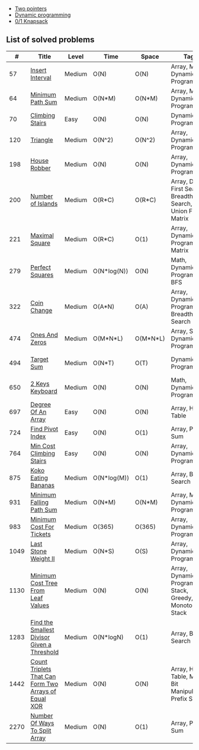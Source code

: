 - [Two pointers](https://leetcode.com/discuss/study-guide/1688903/Solved-all-two-pointers-problems-in-100-days)
- [Dynamic programming](./dynamic-programming.md)
- [0/1 Knapsack](https://leetcode.com/discuss/study-guide/1152328/01-Knapsack-Problem-and-Dynamic-Programming)

## List of solved problems

| #    | Title                                                                                                                      | Level  | Time         | Space      | Tags                                                                | Note                          |
| ---- | -------------------------------------------------------------------------------------------------------------------------- | ------ | ------------ | ---------- | ------------------------------------------------------------------- | ----------------------------- |
| 57   | [Insert Interval](./src/57.insert-interval.py)                                                                             | Medium | O(N)         | O(N)       | Array, Matrix, Dynamic Programming                                  | DP (Merging Intervals)        |
| 64   | [Minimum Path Sum](./src/64.minimum-path-sum.py)                                                                           | Medium | O(N\*M)      | O(N\*M)    | Array, Matrix, Dynamic Programming                                  | DP (Min - Max)                |
| 70   | [Climbing Stairs](./src/70.climbing-stairs.py)                                                                             | Easy   | O(N)         | O(N)       | Dynamic Programming                                                 | DP (Min - Max)                |
| 120  | [Triangle](./src/120.triangle.py)                                                                                          | Medium | O(N^2)       | O(N^2)     | Array, Dynamic Programming                                          | DP (Min - Max)                |
| 198  | [House Robber](./src/198.house-robber.py)                                                                                  | Medium | O(N)         | O(N)       | Array, Dynamic Programming                                          | Recursion                     |
| 200  | [Number of Islands](./src/200.number-of-islands.py)                                                                        | Medium | O(R\*C)      | O(R\*C)    | Array, Depth-First Search, Breadth-First Search, Union Find, Matrix | DP                            |
| 221  | [Maximal Square](./src/221.maximal-square.py)                                                                              | Medium | O(R\*C)      | O(1)       | Array, Dynamic Programming, Matrix                                  | DP (Min - Max)                |
| 279  | [Perfect Squares](./src/279.perfect-squares.py)                                                                            | Medium | O(N\*log(N)) | O(N)       | Math, Dynamic Programming, BFS                                      | DP (Min - Max)                |
| 322  | [Coin Change](./src/322.coin-change.py)                                                                                    | Medium | O(A\*N)      | O(A)       | Array, Dynamic Programming, Breadth-First Search                    | DP (Min - Max)                |
| 474  | [Ones And Zeros](./src/474.ones-and-zeros.py)                                                                              | Medium | O(M\*N\*L)   | O(M\*N\*L) | Array, String, Dynamic Programming                                  | DP (Min - Max)                |
| 494  | [Target Sum](./src/494.target-sum.py)                                                                                      | Medium | O(N\*T)      | O(T)       | Dynamic Programming                                                 | DP (Distinct Ways)            |
| 650  | [2 Keys Keyboard](./src/650.2-keys-keyboard.py)                                                                            | Medium | O(N)         | O(N)       | Math, Dynamic Programming                                           | DP (Min - Max)                |
| 697  | [Degree Of An Array](./src/697.degree-of-an-array.py)                                                                      | Easy   | O(N)         | O(N)       | Array, Hash Table                                                   |                               |
| 724  | [Find Pivot Index](./src/724.find-pivot-index.py)                                                                          | Easy   | O(N)         | O(1)       | Array, Prefix Sum                                                   | Prefix Sum                    |
| 764  | [Min Cost Climbing Stairs](./src/764.min-cost-climbing-stairs.py)                                                          | Easy   | O(N)         | O(N)       | Array, Dynamic Programming                                          | DP (Min - Max)                |
| 875  | [Koko Eating Bananas](./src/875.koko-eating-bananas.py)                                                                    | Medium | O(N\*log(M)) | O(1)       | Array, Binary Search                                                |                               |
| 931  | [Minimum Falling Path Sum](./src/931.min-falling-path-sum.py)                                                              | Medium | O(N\*M)      | O(N\*M)    | Array, Matrix, Dynamic Programming                                  | DP (Min - Max)                |
| 983  | [Minimum Cost For Tickets](./src/983.min-cost-ticket.py)                                                                   | Medium | O(365)       | O(365)     | Array, Dynamic Programming                                          | DP (Min - Max)                |
| 1049 | [Last Stone Weight II](./src/1049.last-stone-weight-ii.py)                                                                 | Medium | O(N\*S)      | O(S)       | Array, Dynamic Programming                                          | DP (Min - Max)                |
| 1130 | [Minimum Cost Tree From Leaf Values](./src/1130.minimum-cost-tree-from-leaf-values.py)                                     | Medium | O(N)         | O(N)       | Array, Dynamic Programming, Stack, Greedy, Monotonic Stack          | DP (Merging Intervals), Stack |
| 1283 | [Find the Smallest Divisor Given a Threshold](./src/1283.find-the-smallest-divisor-given-a-threshold.py)                   | Medium | O(N\*logN)   | O(1)       | Array, Binary Search                                                |                               |
| 1442 | [Count Triplets That Can Form Two Arrays of Equal XOR](./src/1442.count-triplets-that-can-form-two-arrays-of-equal-xor.py) | Medium | O(N)         | O(N)       | Array, Hash Table, Math, Bit Manipulation, Prefix Sum               |                               |
| 2270 | [Number Of Ways To Split Array](./src/2270.number-of-ways-to-split-array.py)                                               | Medium | O(N)         | O(1)       | Array, Prefix Sum                                                   |                               |
